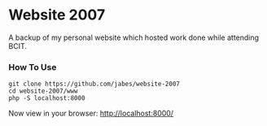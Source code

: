 # Website 2007

A backup of my personal website which hosted work done while attending BCIT.

### How To Use

```
git clone https://github.com/jabes/website-2007
cd website-2007/www
php -S localhost:8000
```

Now view in your browser: [http://localhost:8000/](http://localhost:8000/)
